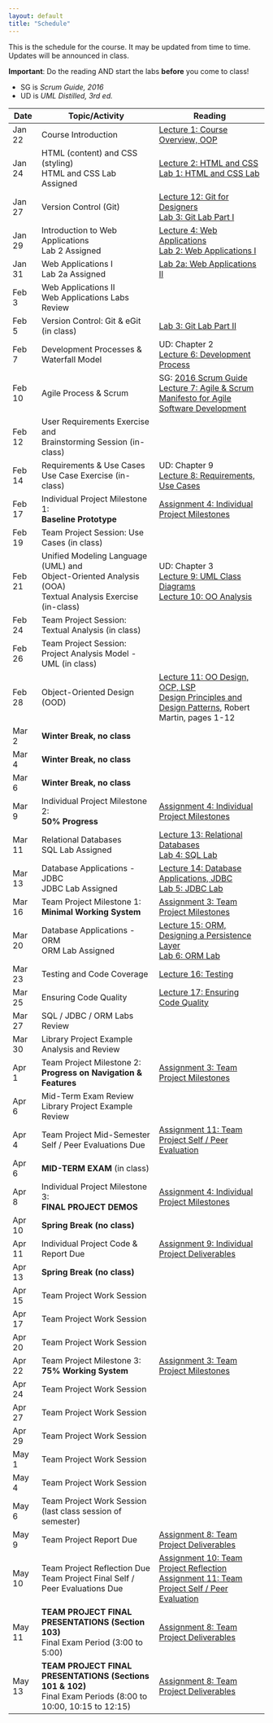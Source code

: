 ```yaml
---
layout: default
title: "Schedule"
---
```


This is the schedule for the course.  It may be updated from time to time.  Updates will be announced in class.

**Important**: Do the reading AND start the labs **before** you come to class!

* SG is *Scrum Guide, 2016*
* UD is *UML Distilled, 3rd ed.*

Date   | Topic/Activity | Reading
------ | -------------- | -------
Jan 22 | Course Introduction | [Lecture 1: Course Overview, OOP](lectures/lecture01.html)
Jan 24 | HTML (content) and CSS (styling) <br> HTML and CSS Lab Assigned | [Lecture 2: HTML and CSS](lectures/lecture02.html)<br> [Lab 1: HTML and CSS Lab](./labs/lab01.html)
Jan 27 | Version Control (Git) | [Lecture 12: Git for Designers](https://web.archive.org/web/20150301060509/http://hoth.entp.com/output/git_for_designers.html)<br>  [Lab 3: Git Lab Part I](./labs/lab03.html)
Jan 29 | Introduction to Web Applications <br> Lab 2 Assigned | [Lecture 4: Web Applications](lectures/lecture04.html) <br>  [Lab 2: Web Applications I](./labs/lab02.html)
Jan 31 | Web Applications I <br> Lab 2a Assigned | [Lab 2a: Web Applications II](./labs/lab02a.html)
Feb 3  | Web Applications II <br> Web Applications Labs Review |
Feb 5  | Version Control: Git & eGit (in class) | [Lab 3: Git Lab Part II](./labs/lab03.html)
Feb 7  | Development Processes & Waterfall Model | UD: Chapter 2 <br> [Lecture 6: Development Process](lectures/lecture06.html)
Feb 10 | Agile Process & Scrum |  SG: [2016 Scrum Guide](lectures/lecture07/2016_Scrum_Guide_US.pdf) <br> [Lecture 7: Agile & Scrum](lectures/lecture07.html) <br> [Manifesto for Agile Software Development](http://www.agilemanifesto.org/) 
Feb 12  | User Requirements Exercise and <br> Brainstorming Session (in-class) | 
Feb 14 | Requirements & Use Cases<br>Use Case Exercise (in-class) | UD: Chapter 9 <br> [Lecture 8: Requirements, Use Cases](lectures/lecture08.html)
Feb 17 | Individual Project Milestone 1:<br> **Baseline Prototype** | [Assignment 4: Individual Project Milestones](assign/assign04.html)
Feb 19 | Team Project Session: Use Cases (in class) | 
Feb 21 | Unified Modeling Language (UML) and <br> Object-Oriented Analysis (OOA)<br>Textual Analysis Exercise (in-class) | UD: Chapter 3 <br> [Lecture 9: UML Class Diagrams](lectures/lecture09.html) <br> [Lecture 10: OO Analysis](lectures/lecture10.html)
Feb 24 | Team Project Session: Textual Analysis (in class) | 
Feb 26 | Team Project Session: Project Analysis Model - UML (in class)
Feb 28 | Object-Oriented Design (OOD) | [Lecture 11: OO Design, OCP, LSP](lectures/lecture11.html)<br> [Design Principles and Design Patterns](lectures/lecture11/Principles_and_Patterns.pdf), Robert Martin, pages 1-12
Mar 2  | **Winter Break, no class**
Mar 4  | **Winter Break, no class**
Mar 6  | **Winter Break, no class**
Mar 9  | Individual Project Milestone 2:<br> **50% Progress** | [Assignment 4: Individual Project Milestones](assign/assign04.html)
Mar 11 | Relational Databases<br> SQL Lab Assigned | [Lecture 13: Relational Databases](lectures/lecture13.html)<br> [Lab 4: SQL Lab](./labs/lab04.html)
Mar 13 | Database Applications - JDBC<br> JDBC Lab Assigned | [Lecture 14: Database Applications, JDBC](lectures/lecture14.html)<br> [Lab 5: JDBC Lab](./labs/lab05.html)
Mar 16 | Team Project Milestone 1:<br> **Minimal Working System** | [Assignment 3: Team Project Milestones](assign/assign03.html)
Mar 20 | Database Applications - ORM <br> ORM Lab Assigned | [Lecture 15: ORM, Designing a Persistence Layer](lectures/lecture15.html)<br> [Lab 6: ORM Lab](./labs/lab06.html)
Mar 23 | Testing and Code Coverage | [Lecture 16: Testing](lectures/lecture16.html)
Mar 25 | Ensuring Code Quality | [Lecture 17: Ensuring Code Quality](lectures/lecture17.html) 
Mar 27 | SQL / JDBC / ORM Labs Review
Mar 30 | Library Project Example Analysis and Review
Apr 1  | Team Project Milestone 2:<br> **Progress on Navigation & Features** | [Assignment 3: Team Project Milestones](assign/assign03.html)
Apr 6  | Mid-Term Exam Review <br> Library Project Example Review 
Apr 4  | Team Project Mid-Semester Self / Peer Evaluations Due | [Assignment 11: Team Project Self / Peer Evaluation](assign/assign11.html)
Apr 6  | **MID-TERM EXAM** (in class)
Apr 8  | Individual Project Milestone 3:<br> **FINAL PROJECT DEMOS** | [Assignment 4: Individual Project Milestones](assign/assign04.html)
Apr 10 | **Spring Break (no class)**
Apr 11 | Individual Project Code & Report Due | [Assignment 9: Individual Project Deliverables](assign/assign09.html)
Apr 13 | **Spring Break (no class)**
Apr 15 | Team Project Work Session
Apr 17 | Team Project Work Session
Apr 20 | Team Project Work Session
Apr 22 | Team Project Milestone 3:<br> **75% Working System** | [Assignment 3: Team Project Milestones](assign/assign03.html)
Apr 24 | Team Project Work Session
Apr 27 | Team Project Work Session
Apr 29 | Team Project Work Session
May 1  | Team Project Work Session
May 4  | Team Project Work Session
May 6  | Team Project Work Session (last class session of semester)
May 9  | Team Project Report Due | [Assignment 8: Team Project Deliverables](assign/assign08.html)
May 10 | Team Project Reflection Due<br>Team Project Final Self / Peer Evaluations Due | [Assignment 10: Team Project Reflection](assign/assign10.html)<br> [Assignment 11: Team Project Self / Peer Evaluation](assign/assign11.html)
May 11 | **TEAM PROJECT FINAL PRESENTATIONS (Section 103)**<br>Final Exam Period (3:00 to 5:00) | [Assignment 8: Team Project Deliverables](assign/assign08.html)
May 13 | **TEAM PROJECT FINAL PRESENTATIONS (Sections 101 & 102)**<br>Final Exam Periods (8:00 to 10:00, 10:15 to 12:15) | [Assignment 8: Team Project Deliverables](assign/assign08.html)

<!-- Commenting out rest of schedule until it's needed - and the dates will change, anyway
-->